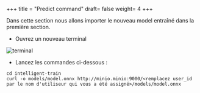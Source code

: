 +++
title = "Predict command"
draft= false
weight= 4
+++

Dans cette section nous allons importer le nouveau model entraîné dans la première section.


- Ouvrez un nouveau terminal

![terminal](/images/dev-section/new-terminal-bash.png)

- Lancez les commandes ci-dessous : 

```
cd intelligent-train
curl -o models/model.onnx http://minio.minio:9000/<remplacez user_id par le nom d'utiliseur qui vous a été assigné>/models/model.onnx
```
